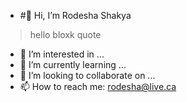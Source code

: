 - #👋 Hi, I’m Rodesha Shakya
> hello bloxk quote
- 👀 I’m interested in ...
- 🌱 I’m currently learning ...
- 💞️ I’m looking to collaborate on ...
- 📫 How to reach me: rodesha@live.ca

<!---
r-shak/r-shak is a ✨ special ✨ repository because its `README.md` (this file) appears on your GitHub profile.
You can click the Preview link to take a look at your changes.
--->
